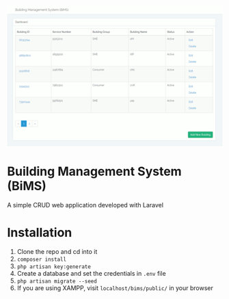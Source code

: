 ![](bims-screens.gif)

# Building Management System (BiMS)
A simple CRUD web application developed with Laravel

# Installation
1. Clone the repo and cd into it
2. ```composer install```
3. ```php artisan key:generate```
4. Create a database and set the credentials in ```.env``` file
5. ```php artisan migrate --seed```
6. If you are using XAMPP, visit ```localhost/bims/public/``` in your browser
